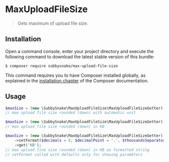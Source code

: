 # MaxUploadFileSize

> Gets maximum of upload file size.

## Installation

Open a command console, enter your project directory and execute the
following command to download the latest stable version of this bundle:

```console
$ composer require subbysnake/max-upload-file-size
```

This command requires you to have Composer installed globally, as explained
in the [installation chapter](https://getcomposer.org/doc/00-intro.md)
of the Composer documentation.

## Usage

```php
$maxSize = (new \SubbySnake\MaxUploadFileSize\MaxUploadFileSizeGetter)->get();
// max upload file size rounded (down) with automatic unit

$maxSize = (new \SubbySnake\MaxUploadFileSize\MaxUploadFileSizeGetter)->get('KB');
// max upload file size rounded (down) in KB

$maxSize = (new \SubbySnake\MaxUploadFileSize\MaxUploadFileSizeGetter)
    ->setFormat($decimals = 0, $decimalPoint = '.', $thousandsSeparator = ' ', $showUnit = false)
    ->get('KB');
// max upload fine size rounded (down) in KB as formatted string
// setFormat called with defaults only for showing parameters
```
